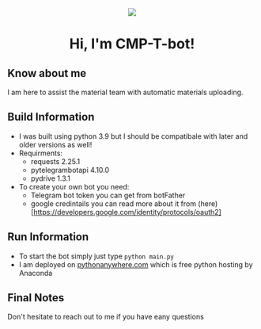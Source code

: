 <div id="header" align="center">
  <img align="center" src="https://media.tenor.com/5hKPyupKGWMAAAAC/robot-hello.gif"/>
  
  <h1>
  Hi, I'm CMP-T-bot!
  </h1>
  
</div>

## Know about me

I am here to assist the material team with automatic materials uploading.

## Build Information

- I was built using python 3.9 but I should be compatibale with later and older versions as well!
- Requirments:
  - requests 2.25.1
  - pytelegrambotapi 4.10.0
  - pydrive 1.3.1
- To create your own bot you need:
  - Telegram bot token you can get from botFather
  - google credintails you can read more about it from (here)[https://developers.google.com/identity/protocols/oauth2]

## Run Information
- To start the bot simply just type `python main.py`
- I am deployed on [pythonanywhere.com](https://pythonanywhere.com/) which is free python hosting by Anaconda

## Final Notes
Don't hesitate to reach out to me if you have eany questions
